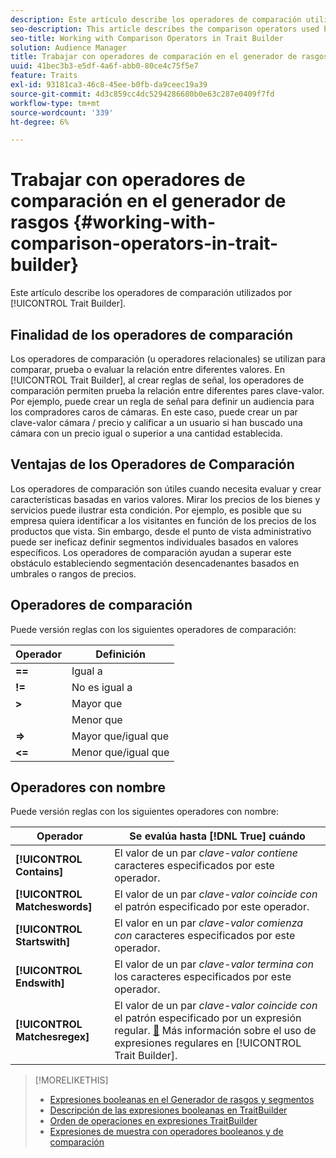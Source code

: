```yaml
---
description: Este artículo describe los operadores de comparación utilizados por el generador de rasgos.
seo-description: This article describes the comparison operators used by Trait Builder.
seo-title: Working with Comparison Operators in Trait Builder
solution: Audience Manager
title: Trabajar con operadores de comparación en el generador de rasgos
uuid: 41bec3b3-e5df-4a6f-abb0-80ce4c75f5e7
feature: Traits
exl-id: 93181ca3-46c8-45ee-b0fb-da9ceec19a39
source-git-commit: 4d3c859cc4dc5294286680b0e63c287e0409f7fd
workflow-type: tm+mt
source-wordcount: '339'
ht-degree: 6%

---
```


# Trabajar con operadores de comparación en el generador de rasgos {#working-with-comparison-operators-in-trait-builder}

Este artículo describe los operadores de comparación utilizados por [!UICONTROL Trait Builder].

## Finalidad de los operadores de comparación

<!-- c_tb_comparison_operators.xml -->

Los operadores de comparación (u operadores relacionales) se utilizan para comparar, prueba o evaluar la relación entre diferentes valores. En [!UICONTROL Trait Builder], al crear reglas de señal, los operadores de comparación permiten prueba la relación entre diferentes pares clave-valor. Por ejemplo, puede crear un regla de señal para definir un audiencia para los compradores caros de cámaras. En este caso, puede crear un par clave-valor cámara / precio y calificar a un usuario si han buscado una cámara con un precio igual o superior a una cantidad establecida.

## Ventajas de los Operadores de Comparación

Los operadores de comparación son útiles cuando necesita evaluar y crear características basadas en varios valores. Mirar los precios de los bienes y servicios puede ilustrar esta condición. Por ejemplo, es posible que su empresa quiera identificar a los visitantes en función de los precios de los productos que vista. Sin embargo, desde el punto de vista administrativo puede ser ineficaz definir segmentos individuales basados en valores específicos. Los operadores de comparación ayudan a superar este obstáculo estableciendo segmentación desencadenantes basados en umbrales o rangos de precios.

## Operadores de comparación

Puede versión reglas con los siguientes operadores de comparación:

| Operador | Definición |
|---|---|
| **==** | Igual a |
| **!=** | No es igual a |
| **>** | Mayor que |
| **&#x200B;**&#x200B;| Menor que |
| **=>** | Mayor que/igual que |
| **&lt;=** | Menor que/igual que |

## Operadores con nombre

Puede versión reglas con los siguientes operadores con nombre:

| Operador | Se evalúa hasta [!DNL True] cuándo |
|---|---|
| **[!UICONTROL Contains]** | El valor de un par *clave-valor contiene* caracteres especificados por este operador. |
| **[!UICONTROL Matcheswords]** | El valor de un par *clave-valor coincide con* el patrón especificado por este operador. |
| **[!UICONTROL Startswith]** | El valor en un par *clave-valor comienza con* caracteres especificados por este operador. |
| **[!UICONTROL Endswith]** | El valor de un par *clave-valor termina con* los caracteres especificados por este operador. |
| **[!UICONTROL Matchesregex]** | El valor de un par *clave-valor coincide con* el patrón especificado por un expresión regular. [&#128279;](../../features/traits/trait-builder-regex.md) Más información sobre el uso de expresiones regulares en [!UICONTROL Trait Builder]. |

>[!MORELIKETHIS]
>
>* [Expresiones booleanas en el Generador de rasgos y segmentos](../../reference/boolean-expressions-tsb.md)
>* [Descripción de las expresiones booleanas en TraitBuilder](../../reference/boolean-expressions-tsb.md)
>* [Orden de operaciones en expresiones TraitBuilder](../../features/traits/trait-operator-precedence.md)
>* [Expresiones de muestra con operadores booleanos y de comparación](../../features/traits/trait-expression-samples.md)
